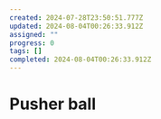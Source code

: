 ```yaml
---
created: 2024-07-28T23:50:51.777Z
updated: 2024-08-04T00:26:33.912Z
assigned: ""
progress: 0
tags: []
completed: 2024-08-04T00:26:33.912Z
---
```


# Pusher ball
